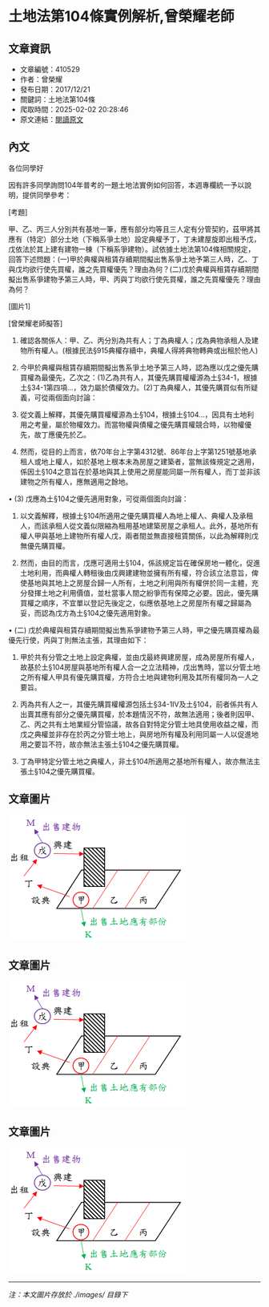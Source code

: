# 土地法第104條實例解析,曾榮耀老師

## 文章資訊
- 文章編號：410529
- 作者：曾榮耀
- 發布日期：2017/12/21
- 關鍵詞：土地法第104條
- 爬取時間：2025-02-02 20:28:46
- 原文連結：[閱讀原文](https://real-estate.get.com.tw/Columns/detail.aspx?no=410529)

## 內文
各位同學好

因有許多同學詢問104年普考的一題土地法實例如何回答，本週專欄統一予以說明，提供同學參考：

[考題]

甲、乙、丙三人分別共有基地一筆，應有部分均等且三人定有分管契約，茲甲將其應有（特定）部分土地（下稱系爭土地）設定典權予丁，丁未建屋旋即出租予戊，戊依法於其上建有建物一棟（下稱系爭建物）。試依據土地法第104條相關規定，回答下述問題：(一)甲於典權與租賃存續期間擬出售系爭土地予第三人時，乙、丁與戊均欲行使先買權，誰之先買權優先？理由為何？(二)戊於典權與租賃存續期間擬出售系爭建物予第三人時，甲、丙與丁均欲行使先買權，誰之先買權優先？理由為何？

[圖片1]

[曾榮耀老師擬答]

1. 確認各關係人：甲、乙、丙分別為共有人；丁為典權人；戊為典物承租人及建物所有權人。(根據民法§915典權存續中，典權人得將典物轉典或出租於他人)

2. 今甲於典權與租賃存續期間擬出售系爭土地予第三人時，認為應以戊之優先購買權為最優先，乙次之：(1)乙為共有人，其優先購買權權源為土§34-1，根據土§34-1第四項…，效力屬於債權效力。(2)丁為典權人，其優先購買似有所疑義，可從兩個面向討論：

1. 從文義上解釋，其優先購買權權源為土§104，根據土§104…，因具有土地利用之考量，屬於物權效力。而當物權與債權之優先購買權競合時，以物權優先，故丁應優先於乙。

2. 然而，從目的上而言，依70年台上字第4312號、86年台上字第1251號基地承租人或地上權人，如於基地上根本未為房屋之建築者，當無該條規定之適用，係因土§104之意旨在於基地與其上使用之房屋能同屬一所有權人，而丁並非該建物之所有權人，應無適用之餘地。

• (3) 戊應為土§104之優先適用對象，可從兩個面向討論：

1. 以文義解釋，根據土§104所適用之優先購買權人為地上權人、典權人及承租人，而該承租人從文義似限縮為租用基地建築房屋之承租人。此外，基地所有權人甲與基地上建物所有權人戊，兩者間並無直接租賃關係，以此為解釋則戊無優先購買權。

2. 然而，由目的而言，戊應可適用土§104，係該規定旨在確保房地一體化，促進土地利用，而典權人轉租後由戊興建建物並擁有所有權，符合該立法意旨，俾使基地與其地上之房屋合歸一人所有，土地之利用與所有權併於同一主體，充分發揮土地之利用價值，並杜當事人間之紛爭而有保障之必要。因此，優先購買權之順序，不宜單以登記先後定之，似應依基地上之房屋所有權之歸屬為妥，而認為戊方為土§104之優先適用對象。

• (二) 戊於典權與租賃存續期間擬出售系爭建物予第三人時，甲之優先購買權為最優先行使，丙與丁則無法主張，其理由如下：

1. 甲於共有分管之土地上設定典權，並由戊最終興建房屋，成為房屋所有權人，故基於土§104房屋與基地所有權人合一之立法精神，戊出售時，當以分管土地之所有權人甲具有優先購買權，方符合土地與建物利用及其所有權同為一人之要旨。

2. 丙為共有人之一，其優先購買權權源包括土§34-1IV及土§104，前者係共有人出賣其應有部分之優先購買權，於本題情況不符，故無法適用；後者則因甲、乙、丙之共有土地業經分管協議，故各自對特定分管土地具使用收益之權，而戊之典權並非存在於丙之分管土地上，與房地所有權及利用同屬一人以促進地用之要旨不符，故亦無法主張土§104之優先購買權。

3. 丁為甲特定分管土地之典權人，非土§104所適用之基地所有權人，故亦無法主張土§104之優先購買權。

## 文章圖片

![圖片1](./images/410529_c5083352.png)

## 文章圖片

![圖片1](./images/410529_c5083352.png)

## 文章圖片

![圖片1](./images/410529_c5083352.png)


---
*注：本文圖片存放於 ./images/ 目錄下*
